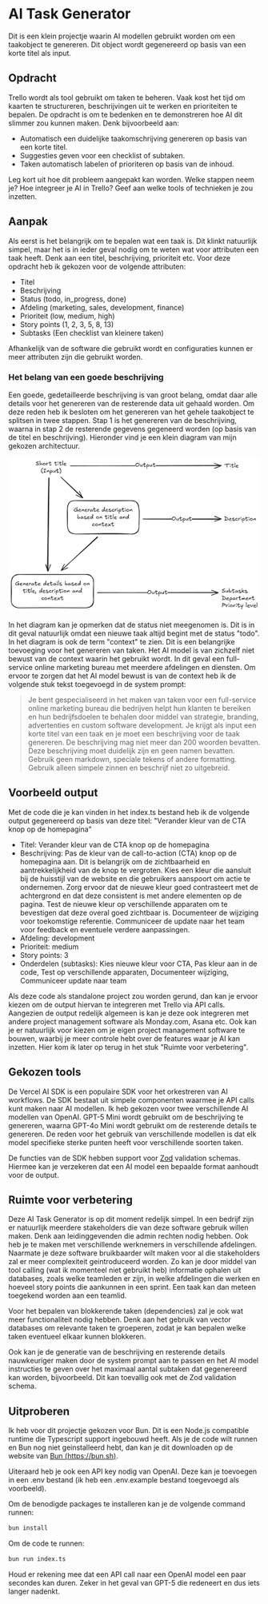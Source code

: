 # AI Task Generator

Dit is een klein projectje waarin AI modellen gebruikt worden om een taakobject te genereren. Dit object wordt gegenereerd op basis van een korte titel als input.

## Opdracht

Trello wordt als tool gebruikt om taken te beheren. Vaak kost het tijd om kaarten te structureren, beschrijvingen uit te werken en prioriteiten te bepalen. De opdracht is om te bedenken en te demonstreren hoe AI dit slimmer zou kunnen maken. Denk bijvoorbeeld aan:

-   Automatisch een duidelijke taakomschrijving genereren op basis van een korte titel.
-   Suggesties geven voor een checklist of subtaken.
-   Taken automatisch labelen of prioriteren op basis van de inhoud.

Leg kort uit hoe dit probleem aangepakt kan worden. Welke stappen neem je? Hoe integreer je AI in Trello? Geef aan welke tools of technieken je zou inzetten.

## Aanpak

Als eerst is het belangrijk om te bepalen wat een taak is. Dit klinkt natuurlijk simpel, maar het is in ieder geval nodig om te weten wat voor attributen een taak heeft. Denk aan een titel, beschrijving, prioriteit etc. Voor deze opdracht heb ik gekozen voor de volgende attributen:

-   Titel
-   Beschrijving
-   Status (todo, in_progress, done)
-   Afdeling (marketing, sales, development, finance)
-   Prioriteit (low, medium, high)
-   Story points (1, 2, 3, 5, 8, 13)
-   Subtasks (Een checklist van kleinere taken)

Afhankelijk van de software die gebruikt wordt en configuraties kunnen er meer attributen zijn die gebruikt worden.

### Het belang van een goede beschrijving

Een goede, gedetailleerde beschrijving is van groot belang, omdat daar alle details voor het genereren van de resterende data uit gehaald worden. Om deze reden heb ik besloten om het genereren van het gehele taakobject te splitsen in twee stappen. Stap 1 is het genereren van de beschrijving, waarna in stap 2 de resterende gegevens gegeneerd worden (op basis van de titel en beschrijving). Hieronder vind je een klein diagram van mijn gekozen architectuur.

![Diagram](./assets/diagram.png)

In het diagram kan je opmerken dat de status niet meegenomen is. Dit is in dit geval natuurlijk omdat een nieuwe taak altijd begint met de status "todo". In het diagram is ook de term "context" te zien. Dit is een belangrijke toevoeging voor het genereren van taken. Het AI model is van zichzelf niet bewust van de context waarin het gebruikt wordt. In dit geval een full-service online marketing bureau met meerdere afdelingen en diensten. Om ervoor te zorgen dat het AI model bewust is van de context heb ik de volgende stuk tekst toegevoegd in de system prompt:

> Je bent gespecialiseerd in het maken van taken voor een full-service online marketing bureau die bedrijven helpt hun klanten te bereiken en hun bedrijfsdoelen te behalen door middel van strategie, branding, advertenties en custom software development. Je krijgt als input een korte titel van een taak en je moet een beschrijving voor de taak genereren. De beschrijving mag niet meer dan 200 woorden bevatten. Deze beschrijving moet duidelijk zijn en geen namen bevatten. Gebruik geen markdown, speciale tekens of andere formatting. Gebruik alleen simpele zinnen en beschrijf niet zo uitgebreid.

## Voorbeeld output

Met de code die je kan vinden in het index.ts bestand heb ik de volgende output gegenereerd op basis van deze titel: "Verander kleur van de CTA knop op de homepagina"

-   Titel: Verander kleur van de CTA knop op de homepagina
-   Beschrijving: Pas de kleur van de call-to-action (CTA) knop op de homepagina aan. Dit is belangrijk om de zichtbaarheid en aantrekkelijkheid van de knop te vergroten. Kies een kleur die aansluit bij de huisstijl van de website en die gebruikers aanspoort om actie te ondernemen. Zorg ervoor dat de nieuwe kleur goed contrasteert met de achtergrond en dat deze consistent is met andere elementen op de pagina. Test de nieuwe kleur op verschillende apparaten om te bevestigen dat deze overal goed zichtbaar is. Documenteer de wijziging voor toekomstige referentie. Communiceer de update naar het team voor feedback en eventuele verdere aanpassingen.
-   Afdeling: development
-   Prioriteit: medium
-   Story points: 3
-   Onderdelen (subtasks): Kies nieuwe kleur voor CTA, Pas kleur aan in de code, Test op verschillende apparaten, Documenteer wijziging, Communiceer update naar team

Als deze code als standalone project zou worden gerund, dan kan je ervoor kiezen om de output hiervan te integreren met Trello via API calls. Aangezien de output redelijk algemeen is kan je deze ook integreren met andere project management software als Monday.com, Asana etc. Ook kan je er natuurlijk voor kiezen om je eigen project management software te bouwen, waarbij je meer controle hebt over de features waar je AI kan inzetten. Hier kom ik later op terug in het stuk "Ruimte voor verbetering".

## Gekozen tools

De Vercel AI SDK is een populaire SDK voor het orkestreren van AI workflows. De SDK bestaat uit simpele componenten waarmee je API calls kunt maken naar AI modellen. Ik heb gekozen voor twee verschillende AI modellen van OpenAI. GPT-5 Mini wordt gebruikt om de beschrijving te genereren, waarna GPT-4o Mini wordt gebruikt om de resterende details te genereren. De reden voor het gebruik van verschillende modellen is dat elk model specifieke sterke punten heeft voor verschillende soorten taken.

De functies van de SDK hebben support voor [Zod](https://zod.dev) validation schemas. Hiermee kan je verzekeren dat een AI model een bepaalde format aanhoudt voor de output.

## Ruimte voor verbetering

Deze AI Task Generator is op dit moment redelijk simpel. In een bedrijf zijn er natuurlijk meerdere stakeholders die van deze software gebruik willen maken. Denk aan leidinggevenden die admin rechten nodig hebben. Ook heb je te maken met verschillende werknemers in verschillende afdelingen. Naarmate je deze software bruikbaarder wilt maken voor al die stakeholders zal er meer complexiteit geintroduceerd worden. Zo kan je door middel van tool calling (wat ik momenteel niet gebruikt heb) informatie ophalen uit databases, zoals welke teamleden er zijn, in welke afdelingen die werken en hoeveel story points die aankunnen in een sprint. Een taak kan dan meteen toegekend worden aan een teamlid.

Voor het bepalen van blokkerende taken (dependencies) zal je ook wat meer functionaliteit nodig hebben. Denk aan het gebruik van vector databases om relevante taken te groeperen, zodat je kan bepalen welke taken eventueel elkaar kunnen blokkeren.

Ook kan je de generatie van de beschrijving en resterende details nauwkeuriger maken door de system prompt aan te passen en het AI model instructies te geven over het maximaal aantal subtaken dat gegenereerd kan worden, bijvoorbeeld. Dit kan toevallig ook met de Zod validation schema.

## Uitproberen

Ik heb voor dit projectje gekozen voor Bun. Dit is een Node.js compatible runtime die Typescript support ingebouwd heeft. Als je de code wilt runnen en Bun nog niet geinstalleerd hebt, dan kan je dit downloaden op de website van [Bun (https://bun.sh)](https://bun.sh).

Uiteraard heb je ook een API key nodig van OpenAI. Deze kan je toevoegen in een .env bestand (ik heb een .env.example bestand toegevoegd als voorbeeld).

Om de benodigde packages te installeren kan je de volgende command runnen:

```bash
bun install
```

Om de code te runnen:

```bash
bun run index.ts
```

Houd er rekening mee dat een API call naar een OpenAI model een paar secondes kan duren. Zeker in het geval van GPT-5 die redeneert en dus iets langer nadenkt.
